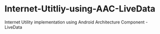 # Internet-Utitliy-using-AAC-LiveData
Internet Utility implementation using Android Architecture Component - LiveData
